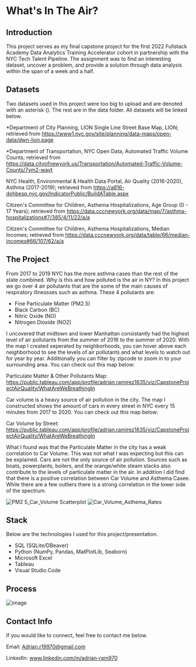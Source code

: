 # What's In The Air?

## Introduction

This project serves as my final capstone project for the first 2022 Fullstack Academy Data Analytics Training Accelerator cohort in partnership with the NYC Tech Talent Pipeline. The assignment was to find an interesting dataset, uncover a problem, and provide a solution through data analysis within the span of a week and a half. 

## Datasets

Two datasets used in this project were too big to upload and are denoted with an asterisk (). The rest are in the data folder. All datasets will be linked below.

*Department of City Planning, LION Single Line Street Base Map, LION; retrieved from https://www1.nyc.gov/site/planning/data-maps/open-data/dwn-lion.page

*Department of Transportation, NYC Open Data, Automated Traffic Volume Counts; retrieved from https://data.cityofnewyork.us/Transportation/Automated-Traffic-Volume-Counts/7ym2-wayt

NYC Health, Environmental & Health Data Portal, Air Quality (2016-2020), Asthma (2017-2019); retrieved from https://a816-dohbesp.nyc.gov/IndicatorPublic/BuildATable.aspx

Citizen's Committee for Children, Asthema Hospitalizations, Age Group (0 - 17 Years); retrieved from https://data.cccnewyork.org/data/map/7/asthma-hospitalizations#7/385/4/11/22/a/a

Citizen's Committee for Children, Asthema Hospitalizations, Median Incomes; retireved from https://data.cccnewyork.org/data/table/66/median-incomes#66/107/62/a/a

## The Project

From 2017 to 2019 NYC has the more asthma cases than the rest of the state combined. Why is this and how polluted is the air in NY? In this project we go over 4 air pollutants that are the some of the main causes of respiratory illnessses such as asthma. These 4 pollutants are:

* Fine Particulate Matter (PM2.5)
* Black Carbon (BC)
* Nitric Oxide (NO)
* Nitrogen Dioxide (NO2)

I uncovered that midtown and lower Manhattan consistantly had the highest level of air pollutants from the summer of 2016 to the summer of 2020. With the map I created seperated by neighborhoods, you can hover above each neighborhood to see the levels of air pollutants and what levels to watch out for year by year. Additionally you can filter by zipcode to zoom in to your surrounding area. You can check out this map below:

Particulate Matter & Other Pollutants Map: https://public.tableau.com/app/profile/adrian.ramirez1635/viz/CapstoneProjectAirQuality/WhatAreWeBreathingIn

Car volume is a heavy source of air pollution in the city. The map I constructed shows the amount of cars in every street in NYC every 15 minutes from 2017 to 2020. You can check out this map below:

Car Volume by Street: https://public.tableau.com/app/profile/adrian.ramirez1635/viz/CapstoneProjectAirQuality/WhatAreWeBreathingIn

What I found was that the Particulate Matter in the city has a weak correlation to Car Volume. This was not what I was expecting but this can be explained. Cars are not the only source of air pollution. Sources such as boats, powerplants, boilers, and the orange/white steam stacks also contribute to the levels of particulate matter in the air. In addition I did find that there is a positive correlation between Car Volume and Asthema Casee. While there are a few outliers there is a strong correlation in the lower side of the spectrum.


![PM2 5_Car_Volume Scatterplot](https://user-images.githubusercontent.com/48028938/178066562-29b609a1-46ca-4d99-9376-f8adf18a33ff.png)
![Car_Volume_Asthema_Rates](https://user-images.githubusercontent.com/48028938/178066530-a5b24eb9-9bcb-45f9-987c-fda50da1529e.png)

## Stack

Below are the technologies I used for this project/presentation.

* SQL (SQLite/DBeaver)
* Python (NumPy, Pandas, MatPlotLib, Seaborn)
* Microsoft Excel
* Tableau
* Visual Studio Code

## Process

![image](https://user-images.githubusercontent.com/48028938/178057736-8dcb7e3a-a000-43f8-ae04-6133ab849d76.png)

## Contact Info

If you would like to connect, feel free to contact me below.

Email: Adrian.r19970@gmail.com

LinkedIn: www.linkedin.com/in/adrian-ram970 
